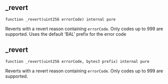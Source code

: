 ﻿## _revert

```solidity
function _revert(uint256 errorCode) internal pure
```



Reverts with a revert reason containing `errorCode`. Only codes up to 999 are supported.
Uses the default 'BAL' prefix for the error code



## _revert

```solidity
function _revert(uint256 errorCode, bytes3 prefix) internal pure
```



Reverts with a revert reason containing `errorCode`. Only codes up to 999 are supported.



